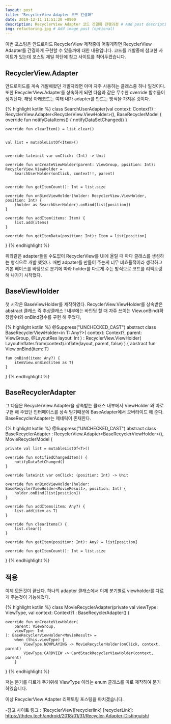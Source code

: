 ```yaml
---
layout: post
title: "RecyclerView Adapter 코드 간결화"
date: 2019-12-11 11:51:20 +0900
description: RecyclerView Adapter 코드 간결화 진행과정 # Add post description (optional)
img: refactoring.jpg # Add image post (optional)
---
```


이번 포스팅은 안드로이드 RecyclerView 제작중에 어떻게하면 RecyclerView Adapter를 간결하게 구현할 수 있을까에 대한 내용입니다.
코드를 개발중에 참고한 사이트가 있는데 포스팅 제일 하단에 참고 사이트를 적어두겠습니다.

## RecyclerView.Adapter

안드로이드를 계속 개발해왔던 개발자라면 아마 자주 사용하는 클래스중 하나 일것이다. 또한 RecyclerView.Adapter를 상속하게 되면 다음과 같은 무수한 override 함수들이 생겨난다.
해당 아래코드는 여태 내가 adapter를 만드는 방식을 가져온 것이다.

{% highlight kotlin %}
class SearchUserAdapter(val context: Context?) : RecyclerView.Adapter<RecyclerView.ViewHolder>(),
BaseRecyclerModel<Item> {
override fun notifyDataItems() {
notifyDataSetChanged()
}

    override fun clearItem() = list.clear()


    val list = mutableListOf<Item>()


    override lateinit var onClick: (Int) -> Unit

    override fun onCreateViewHolder(parent: ViewGroup, ppsition: Int): RecyclerView.ViewHolder =
        SearchUserHolder(onClick, context!!, parent)


    override fun getItemCount(): Int = list.size

    override fun onBindViewHolder(holder: RecyclerView.ViewHolder, position: Int) {
        (holder as SearchUserHolder).onBind(list[position])
    }

    override fun addItem(items: Item) {
        list.add(items)
    }

    override fun getItemData(position: Int): Item = list[position]

}
{% endhighlight %}

위와같은 adapter들을 수도없이 RecyclerView를 UI에 올릴 때 마다 클래스를 생성하는 형식으로 개발 했었다. 매번 adpater를 만들어 주는게 너무 비효율적이라 생각하고 기본 베이스를 바탕으로 분기에 따라 holder를 다르게 주는 방식으로 코드를 리펙토링 해 나가기 시작했다.

## BaseViewHolder

첫 시작은 BaseViewHolder를 제작하였다. RecyclerView.ViewHolder를 상속받은 abstract 클래스 즉 추상클래스 ! 내부에는 바인딩 할 때 자주 쓰이는 View.onBind(확장함수)와 onBind함수를 구현 해 주었다,

{% highlight kotlin %}
@Suppress("UNCHECKED_CAST")
abstract class BaseRecyclerViewHolder<in T: Any?>(
context: Context?,
parent: ViewGroup, @LayoutRes layout: Int
) : RecyclerView.ViewHolder(
LayoutInflater.from(context).inflate(layout, parent, false)
) {
abstract fun View.onBind(item: T)

    fun onBind(item: Any?) {
        itemView.onBind(item as T)
    }

}
{% endhighlight %}

## BaseRecyclerAdapter

그 다음은 RecyclerView.Adapter<VM>을 상속받는 클래스 내부에서 ViewHolder 와 따로 구현 해 주었던 인터페이스를 상속 받기때문에 BaseAdapter에서 오버라이드 해 준다.
BaseRecyclerAdapter는 제네릭이 존재한다.

{% highlight kotlin %}
@Suppress("UNCHECKED_CAST")
abstract class BaseRecyclerAdapter<in T>
: RecyclerView.Adapter<BaseRecyclerViewHolder<MovieResult>>(),
MovieRecyclerModel {

    private val list = mutableListOf<T>()

    override fun notifiedChangedItem() {
        notifyDataSetChanged()
    }

    override lateinit var onClick: (position: Int) -> Unit

    override fun onBindViewHolder(holder: BaseRecyclerViewHolder<MovieResult>, position: Int) {
        holder.onBind(list[position])
    }

    override fun addItems(item: Any?) {
        list.add(item as T)
    }

    override fun clearItems() {
        list.clear()
    }

    override fun getItem(position: Int): Any? = list[position]

    override fun getItemCount(): Int = list.size

}
{% endhighlight %}

## 적용

이제 모든것이 끝났다. 하나의 adapter 클래스에서 이제 분기별로 viewholder를 다르게 주는것이 가능해졌다.

{% highlight kotlin %}
class MovieRecyclerAdapter(private val viewType: ViewType, val context: Context?) :
BaseRecyclerAdapter<MovieResult>() {

    override fun onCreateViewHolder(
        parent: ViewGroup,
        viewType: Int
    ): BaseRecyclerViewHolder<MovieResult> =
        when (this.viewType) {
            ViewType.NOWPLAYING -> MovieRecyclerHolder(onClick, context, parent)
            ViewType.CARDVIEW -> CardStackRecyclerViewHolder(context, parent)
        }

}
{% endhighlight %}

저는 분기를 다르게 주기위해 ViewType 이라는 enum 클래스를 따로 제작하여 분기 하였습니다.

이상 RecyclerView Adapter 리펙토링 포스팅을 마치겠습니다.

-참고 사이트
링크 : [RecyclerView][recyclerlink] [recyclerLink]: https://thdev.tech/android/2018/01/31/Recycler-Adapter-Distinguish/
